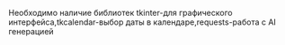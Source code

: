 Необходимо наличие библиотек tkinter-для графического интерфейса,tkcalendar-выбор даты в календаре,requests-работа с AI генерацией
